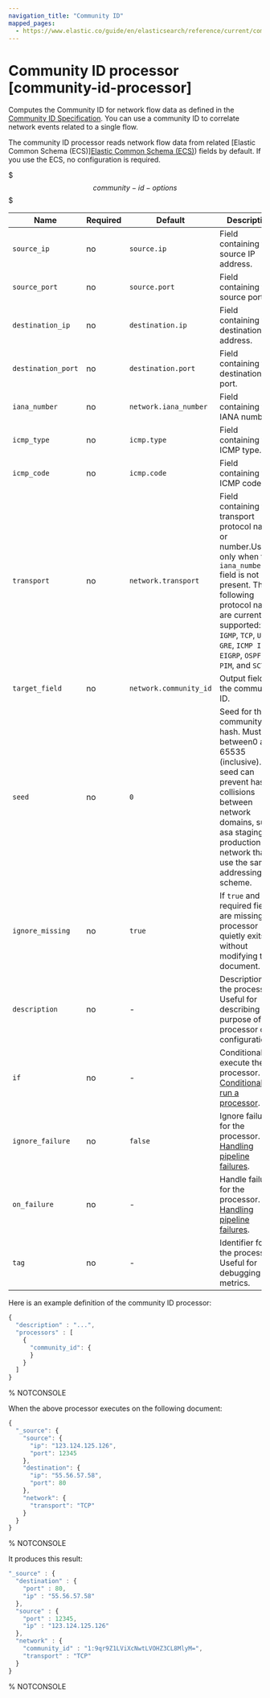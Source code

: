 ```yaml
---
navigation_title: "Community ID"
mapped_pages:
  - https://www.elastic.co/guide/en/elasticsearch/reference/current/community-id-processor.html
---
```


# Community ID processor [community-id-processor]


Computes the Community ID for network flow data as defined in the [Community ID Specification](https://github.com/corelight/community-id-spec). You can use a community ID to correlate network events related to a single flow.

The community ID processor reads network flow data from related [Elastic Common Schema (ECS)][Elastic Common Schema (ECS)](ecs://docs/reference/index.md)) fields by default. If you use the ECS, no configuration is required.

$$$community-id-options$$$

| Name | Required | Default | Description |
| --- | --- | --- | --- |
| `source_ip` | no | `source.ip` | Field containing the source IP address. |
| `source_port` | no | `source.port` | Field containing the source port. |
| `destination_ip` | no | `destination.ip` | Field containing the destination IP address. |
| `destination_port` | no | `destination.port` | Field containing the destination port. |
| `iana_number` | no | `network.iana_number` | Field containing the IANA number. |
| `icmp_type` | no | `icmp.type` | Field containing the ICMP type. |
| `icmp_code` | no | `icmp.code` | Field containing the ICMP code. |
| `transport` | no | `network.transport` | Field containing the transport protocol name or number.Used only when the `iana_number` field is not present. The following protocol names are currently supported:`ICMP`, `IGMP`, `TCP`, `UDP`, `GRE`, `ICMP IPv6`, `EIGRP`, `OSPF`, `PIM`, and `SCTP`. |
| `target_field` | no | `network.community_id` | Output field for the community ID. |
| `seed` | no | `0` | Seed for the community ID hash. Must be between0 and 65535 (inclusive). The seed can prevent hash collisions between network domains, such asa staging and production network that use the same addressing scheme. |
| `ignore_missing` | no | `true` | If `true` and any required fields are missing,the processor quietly exits without modifying the document. |
| `description` | no | - | Description of the processor. Useful for describing the purpose of the processor or its configuration. |
| `if` | no | - | Conditionally execute the processor. See [Conditionally run a processor](docs-content://manage-data/ingest/transform-enrich/ingest-pipelines.md#conditionally-run-processor). |
| `ignore_failure` | no | `false` | Ignore failures for the processor. See [Handling pipeline failures](docs-content://manage-data/ingest/transform-enrich/ingest-pipelines.md#handling-pipeline-failures). |
| `on_failure` | no | - | Handle failures for the processor. See [Handling pipeline failures](docs-content://manage-data/ingest/transform-enrich/ingest-pipelines.md#handling-pipeline-failures). |
| `tag` | no | - | Identifier for the processor. Useful for debugging and metrics. |

Here is an example definition of the community ID processor:

```js
{
  "description" : "...",
  "processors" : [
    {
      "community_id": {
      }
    }
  ]
}
```
%  NOTCONSOLE

When the above processor executes on the following document:

```js
{
  "_source": {
    "source": {
      "ip": "123.124.125.126",
      "port": 12345
    },
    "destination": {
      "ip": "55.56.57.58",
      "port": 80
    },
    "network": {
      "transport": "TCP"
    }
  }
}
```
%  NOTCONSOLE

It produces this result:

```js
"_source" : {
  "destination" : {
    "port" : 80,
    "ip" : "55.56.57.58"
  },
  "source" : {
    "port" : 12345,
    "ip" : "123.124.125.126"
  },
  "network" : {
    "community_id" : "1:9qr9Z1LViXcNwtLVOHZ3CL8MlyM=",
    "transport" : "TCP"
  }
}
```
%  NOTCONSOLE

